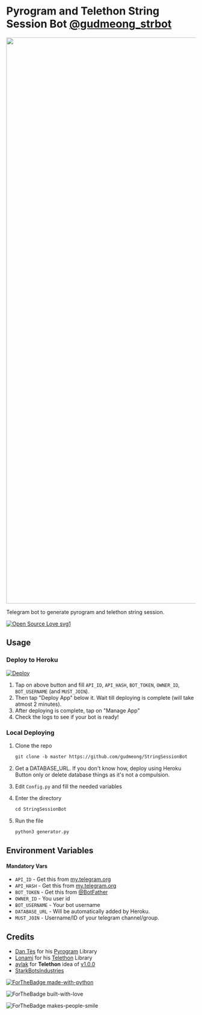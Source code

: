 # Pyrogram and Telethon String Session Bot [@gudmeong_strbot](http://t.me/gudmeong_strbot)

<p align="center"><a href="https://github.com/gudmeong/StringSessionBot"><img src="https://telegra.ph//file/7dedf187e88e8af3e1822.jpg" width="1500"></a></p>

Telegram bot to generate pyrogram and telethon string session.

[![Open Source Love svg1](https://badges.frapsoft.com/os/v1/open-source.svg?v=103)](https://github.com/ellerbrock/open-source-badges/)

## Usage

### Deploy to Heroku

[![Deploy](https://www.herokucdn.com/deploy/button.svg)](https://heroku.com/deploy?template=https://github.com/gudmeong/StringSessionBot)

1. Tap on above button and fill `API_ID`, `API_HASH`, `BOT_TOKEN`, `OWNER_ID`, `BOT_USERNAME` (and `MUST_JOIN`).
2. Then tap "Deploy App" below it. Wait till deploying is complete (will take atmost 2 minutes).
3. After deploying is complete, tap on "Manage App"
4. Check the logs to see if your bot is ready!

### Local Deploying

1. Clone the repo
   ```markdown
   git clone -b master https://github.com/gudmeong/StringSessionBot
   ```
2. Get a DATABASE_URL. If you don't know how, deploy using Heroku Button only or delete database things as it's not a compulsion.
   
3. Edit `Config.py` and fill the needed variables

4. Enter the directory
   ```markdown
   cd StringSessionBot
   ```
5. Run the file
   ```markdown
   python3 generator.py
   ```

## Environment Variables

#### Mandatory Vars

- `API_ID` - Get this from [my.telegram.org](https://my.telegram.org/auth)
- `API_HASH` - Get this from [my.telegram.org](https://my.telegram.org/auth)
- `BOT_TOKEN` - Get this from [@BotFather](https://t.me/BotFather)
- `OWNER_ID` - You user id
- `BOT_USERNAME` - Your bot username
- `DATABASE_URL` - Will be automatically added by Heroku.
- `MUST_JOIN` - Username/ID of your telegram channel/group.

## Credits

- [Dan Tès](https://github.com/delivrance) for his [Pyrogram](https://docs.pyrogram.org) Library
- [Lonami](https://github.com/Lonami) for his [Telethon](https://docs.telethon.dev) Library 
- [aylak](https://t.me/ayIak) for **Telethon** idea of [v1.0.0](https://github.com/StarkBotsIndustries/StringSessionBot/commit/48e06bb6d9ed156797ef4bc0dab88820fef948f3)
- [StarkBotsIndustries](https://github.com/StarkBotsIndustries/StringSessionBot)


[![ForTheBadge made-with-python](http://ForTheBadge.com/images/badges/made-with-python.svg)](https://www.python.org/)

![ForTheBadge built-with-love](http://ForTheBadge.com/images/badges/built-with-love.svg)

![ForTheBadge makes-people-smile](http://ForTheBadge.com/images/badges/makes-people-smile.svg)
